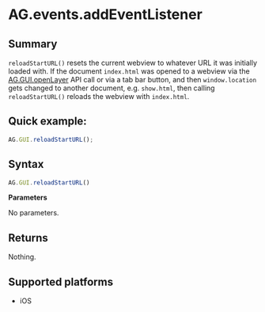 # AG.events.addEventListener

## Summary
`reloadStartURL()` resets the current webview to whatever URL it was initially loaded with. If the document `index.html` was opened to a webview via the  [AG.GUI.openLayer](openLayer.md) API call or via a tab bar button, and then `window.location` gets changed to another document, e.g. `show.html`, then calling `reloadStartURL()` reloads the webview with `index.html`.


## Quick example:
```javascript
AG.GUI.reloadStartURL();
```

## Syntax
```javascript
AG.GUI.reloadStartURL()
```

**Parameters**

No parameters.

## Returns

Nothing.

## Supported platforms
* iOS
